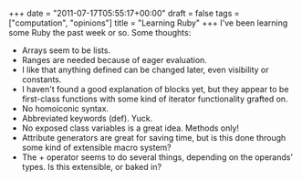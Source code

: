 +++
date = "2011-07-17T05:55:17+00:00"
draft = false
tags = ["computation", "opinions"]
title = "Learning Ruby"
+++
I've been learning some Ruby the past week or so. Some thoughts:

* Arrays seem to be lists.
* Ranges are needed because of eager evaluation.
* I like that anything defined can be changed later, even visibility or constants.
* I haven't found a good explanation of blocks yet, but they appear to be first-class functions with some kind of iterator functionality grafted on.
* No homoiconic syntax.
* Abbreviated keywords (def). Yuck.
* No exposed class variables is a great idea. Methods only!
* Attribute generators are great for saving time, but is this done through some kind of extensible macro system?
* The + operator seems to do several things, depending on the operands' types. Is this extensible, or baked in?
